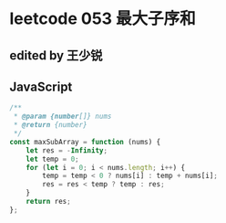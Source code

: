 # leetcode 053 最大子序和

## edited by 王少锐

## JavaScript

```javascript
/**
 * @param {number[]} nums
 * @return {number}
 */
const maxSubArray = function (nums) {
    let res = -Infinity;
    let temp = 0;
    for (let i = 0; i < nums.length; i++) {
        temp = temp < 0 ? nums[i] : temp + nums[i];
        res = res < temp ? temp : res;
    }
    return res;
};
```
